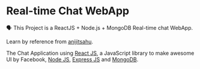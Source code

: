 # Real-time Chat WebApp
🗣 This Project is a ReactJS + Node.js + MongoDB Real-time chat WebApp.  

Learn by reference from [anijitsahu](https://github.com/anijitsahu).  

The Chat Application using [React JS](https://reactjs.org/docs/getting-started.html), a JavaScript library to make awesome UI by Facebook, [Node JS](https://nodejs.org/en/docs), [Express JS](https://expressjs.com/en/api.html) and [MongoDB](https://docs.mongodb.com/).
